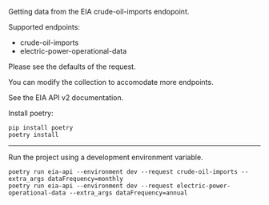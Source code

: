 Getting data from the EIA crude-oil-imports endopoint.

Supported endpoints:

- crude-oil-imports
- electric-power-operational-data

Please see the defaults of the request.

You can modify the collection to accomodate more endpoints.

See the EIA API v2 documentation.

Install poetry:

    pip install poetry
    poetry install

---

Run the project using a development environment variable.

    poetry run eia-api --environment dev --request crude-oil-imports --extra_args dataFrequency=monthly
    poetry run eia-api --environment dev --request electric-power-operational-data --extra_args dataFrequency=annual
